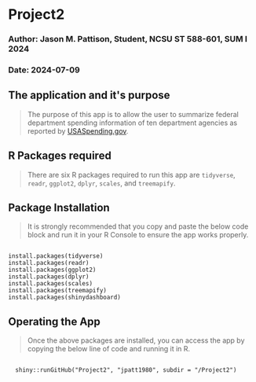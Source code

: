 # Project2

### Author: Jason M. Pattison, Student, NCSU ST 588-601, SUM I 2024

### Date: 2024-07-09

## The application and it's purpose

> The purpose of this app is to allow the user to summarize federal department spending information of ten department agencies as reported by [USASpending.gov](https://www.usaspending.gov/).

## R Packages required

> There are six R packages required to run this app are `tidyverse`, `readr`, `ggplot2`, `dplyr`, `scales`, and `treemapify`.

## Package Installation

> It is strongly recommended that you copy and paste the below code block and run it in your R Console to ensure the app works properly.

```{r}
  
install.packages(tidyverse)
install.packages(readr)
install.packages(ggplot2)
install.packages(dplyr)
install.packages(scales)
install.packages(treemapify)
install.packages(shinydashboard)

```

## Operating the App

> Once the above packages are installed, you can access the app by copying the below line of code and running it in R.

```{r}
  
  shiny::runGitHub("Project2", "jpatt1980", subdir = "/Project2")
  
```
